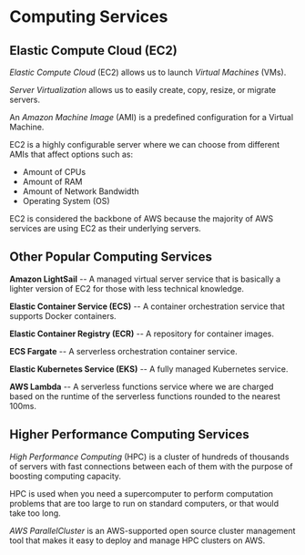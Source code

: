 # Computing Services

## Elastic Compute Cloud (EC2)

_Elastic Compute Cloud_ (EC2) allows us to launch _Virtual Machines_ (VMs).

_Server Virtualization_ allows us to easily create, copy, resize, or migrate servers.

An _Amazon Machine Image_ (AMI) is a predefined configuration for a Virtual Machine.

EC2 is a highly configurable server where we can choose from different AMIs that affect options such as:

- Amount of CPUs
- Amount of RAM
- Amount of Network Bandwidth
- Operating System (OS)

EC2 is considered the backbone of AWS because the majority of AWS services are using EC2 as their underlying servers.

## Other Popular Computing Services

**Amazon LightSail** -- A managed virtual server service that is basically a lighter version of EC2 for those with less technical knowledge.

**Elastic Container Service (ECS)** -- A container orchestration service that supports Docker containers.

**Elastic Container Registry (ECR)** -- A repository for container images.

**ECS Fargate** -- A serverless orchestration container service.

**Elastic Kubernetes Service (EKS)** -- A fully managed Kubernetes service.

**AWS Lambda** -- A serverless functions service where we are charged based on the runtime of the serverless functions rounded to the nearest 100ms.

## Higher Performance Computing Services

_High Performance Computing_ (HPC) is a cluster of hundreds of thousands of servers with fast connections between each of them with the purpose of boosting computing capacity.

HPC is used when you need a supercomputer to perform computation problems that are too large to run on standard computers, or that would take too long.

_AWS ParallelCluster_ is an AWS-supported open source cluster management tool that makes it easy to deploy and manage HPC clusters on AWS.
